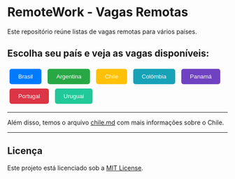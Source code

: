 # RemoteWork - Vagas Remotas

Este repositório reúne listas de vagas remotas para vários países.

## Escolha seu país e veja as vagas disponíveis:

<div>
  <a href="./vagas_brasil.md" style="text-decoration:none;">
    <button style="background-color:#007bff; border:none; color:white; padding:10px 20px; margin:5px; cursor:pointer; border-radius:5px;">
      Brasil
    </button>
  </a>

  <a href="./vagas_argentina.md" style="text-decoration:none;">
    <button style="background-color:#28a745; border:none; color:white; padding:10px 20px; margin:5px; cursor:pointer; border-radius:5px;">
      Argentina
    </button>
  </a>

  <a href="./vagas_chile.md" style="text-decoration:none;">
    <button style="background-color:#ffc107; border:none; color:white; padding:10px 20px; margin:5px; cursor:pointer; border-radius:5px;">
      Chile
    </button>
  </a>

  <a href="./vagas_colombia.md" style="text-decoration:none;">
    <button style="background-color:#17a2b8; border:none; color:white; padding:10px 20px; margin:5px; cursor:pointer; border-radius:5px;">
      Colômbia
    </button>
  </a>

  <a href="./vagas_panama.md" style="text-decoration:none;">
    <button style="background-color:#6f42c1; border:none; color:white; padding:10px 20px; margin:5px; cursor:pointer; border-radius:5px;">
      Panamá
    </button>
  </a>

  <a href="./vagas_portugal.md" style="text-decoration:none;">
    <button style="background-color:#dc3545; border:none; color:white; padding:10px 20px; margin:5px; cursor:pointer; border-radius:5px;">
      Portugal
    </button>
  </a>

  <a href="./vagas_uruguai.md" style="text-decoration:none;">
    <button style="background-color:#20c997; border:none; color:white; padding:10px 20px; margin:5px; cursor:pointer; border-radius:5px;">
      Uruguai
    </button>
  </a>
</div>

---

Além disso, temos o arquivo [chile.md](./chile.md) com mais informações sobre o Chile.

---

## Licença

Este projeto está licenciado sob a [MIT License](./LICENSE).
